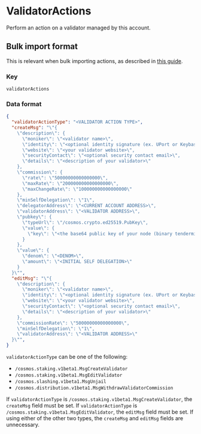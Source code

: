 # ValidatorActions

Perform an action on a validator managed by this account.

## Bulk import format

This is relevant when bulk importing actions, as described in [this
guide](https://github.com/DA0-DA0/dao-dao-ui/wiki/Bulk-importing-actions).

### Key

`validatorActions`

### Data format

```json
{
  "validatorActionType": "<VALIDATOR ACTION TYPE>",
  "createMsg": "\"{
    \"description\": {
      \"moniker\": \"<validator name>\",
      \"identity\": \"<optional identity signature (ex. UPort or Keybase)>\",
      \"website\": \"<your validator website>\",
      \"securityContact\": \"<optional security contact email>\",
      \"details\": \"<description of your validator>\"
    },
    \"commission\": {
      \"rate\": \"50000000000000000\",
      \"maxRate\": \"200000000000000000\",
      \"maxChangeRate\": \"100000000000000000\"
    },
    \"minSelfDelegation\": \"1\",
    \"delegatorAddress\": \"<CURRENT ACCOUNT ADDRESS>\",
    \"validatorAddress\": \"<VALIDATOR ADDRESS>\",
    \"pubkey\": {
      \"typeUrl\": \"/cosmos.crypto.ed25519.PubKey\",
      \"value\": {
        \"key\": \"<the base64 public key of your node (binary tendermint show-validator)>\"
      }
    },
    \"value\": {
      \"denom\": \"<DENOM>\",
      \"amount\": \"<INITIAL SELF DELEGATION>\"
    }
  }\"",
  "editMsg": "\"{
    \"description\": {
      \"moniker\": \"<validator name>\",
      \"identity\": \"<optional identity signature (ex. UPort or Keybase)>\",
      \"website\": \"<your validator website>\",
      \"securityContact\": \"<optional security contact email>\",
      \"details\": \"<description of your validator>\"
    },
    \"commissionRate\": \"50000000000000000\",
    \"minSelfDelegation\": \"1\",
    \"validatorAddress\": \"<VALIDATOR ADDRESS>\"
  }\"",
}
```

`validatorActionType` can be one of the following:

- `/cosmos.staking.v1beta1.MsgCreateValidator`
- `/cosmos.staking.v1beta1.MsgEditValidator`
- `/cosmos.slashing.v1beta1.MsgUnjail`
- `/cosmos.distribution.v1beta1.MsgWithdrawValidatorCommission`

If `validatorActionType` is `/cosmos.staking.v1beta1.MsgCreateValidator`, the
`createMsg` field must be set. If `validatorActionType` is
`/cosmos.staking.v1beta1.MsgEditValidator`, the `editMsg` field must be set. If
using either of the other two types, the `createMsg` and `editMsg` fields are
unnecessary.
